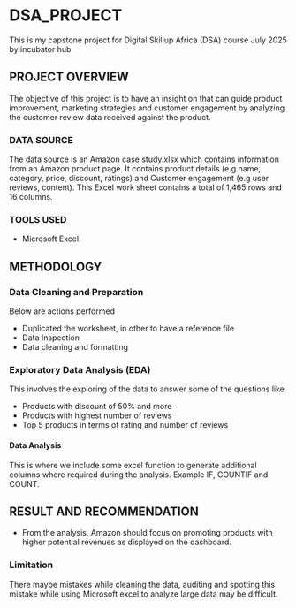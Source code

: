 # DSA_PROJECT
This is my capstone project for Digital Skillup Africa (DSA) course July 2025 by incubator hub

## PROJECT OVERVIEW
The objective of this project is to have an insight on that can guide product improvement, marketing strategies and customer engagement by analyzing the customer review data received against the product. 

### DATA SOURCE
The data source is an Amazon case study.xlsx which contains information from an Amazon product page. It contains product details (e.g name, category, price, discount, ratings) and Customer engagement (e.g user reviews, content). This Excel work sheet contains a total of 1,465 rows and 16 columns.

### TOOLS USED
- Microsoft Excel

## METHODOLOGY
### Data Cleaning and Preparation
Below are actions performed
-	Duplicated the worksheet, in other to have a reference file
-	Data Inspection 
-	Data cleaning and formatting

### Exploratory Data Analysis (EDA)
This involves the exploring of the data to answer some of the questions like
-	Products with discount of 50% and more
-	Products with highest number of reviews
-	Top 5 products in terms of rating and number of reviews

#### Data Analysis
This is where we include some excel function to generate additional columns where required during the analysis. Example IF, COUNTIF and COUNT.

## RESULT AND RECOMMENDATION
-	From the analysis, Amazon should focus on promoting products with higher potential revenues as displayed on the dashboard.

### Limitation
There maybe mistakes while cleaning the data, auditing and spotting this mistake while using Microsoft excel to analyze large data may be difficult. 


